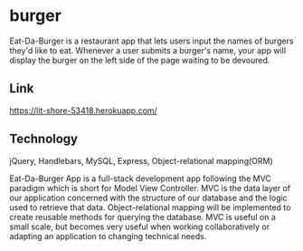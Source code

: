 # burger

Eat-Da-Burger is a restaurant app that lets users input the names of burgers they'd like to eat. Whenever a user submits a burger's name, your app will display the burger on the left side of the page waiting to be devoured.

## Link

https://lit-shore-53418.herokuapp.com/

## Technology
jQuery, Handlebars, MySQL, Express, Object-relational mapping(ORM)

Eat-Da-Burger App is a full-stack development app following the MVC paradigm which is short for Model View Controller. MVC is the data layer of our application concerned with the structure of our database and the logic used to retrieve that data. Object-relational mapping will be implemented to create reusable methods for querying the database. MVC is useful on a small scale, but becomes very useful when working collaboratively or adapting an application to changing technical needs. 